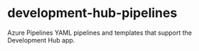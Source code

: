 # development-hub-pipelines
Azure Pipelines YAML pipelines and templates that support the Development Hub app.
